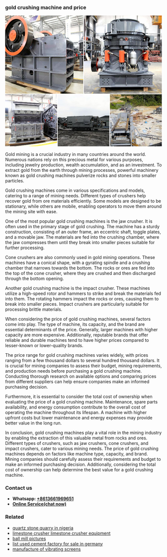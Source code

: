 <h3>gold crushing machine and price</h3><img src='1702953230.jpg' alt=''><p>Gold mining is a crucial industry in many countries around the world. Numerous nations rely on this precious metal for various purposes, including jewelry production, wealth accumulation, and as an investment. To extract gold from the earth through mining processes, powerful machinery known as gold crushing machines pulverize rocks and stones into smaller particles.</p><p>Gold crushing machines come in various specifications and models, catering to a range of mining needs. Different types of crushers help recover gold from ore materials efficiently. Some models are designed to be stationary, while others are mobile, enabling operators to move them around the mining site with ease.</p><p>One of the most popular gold crushing machines is the jaw crusher. It is often used in the primary stage of gold crushing. The machine has a sturdy construction, consisting of an outer frame, an eccentric shaft, toggle plates, and a movable jaw. The materials are fed into the crushing chamber, where the jaw compresses them until they break into smaller pieces suitable for further processing.</p><p>Cone crushers are also commonly used in gold mining operations. These machines have a conical shape, with a gyrating spindle and a crushing chamber that narrows towards the bottom. The rocks or ores are fed into the top of the cone crusher, where they are crushed and then discharged through the bottom opening.</p><p>Another gold crushing machine is the impact crusher. These machines utilize a high-speed rotor and hammers to strike and break the materials fed into them. The rotating hammers impact the rocks or ores, causing them to break into smaller pieces. Impact crushers are particularly suitable for processing brittle materials.</p><p>When considering the price of gold crushing machines, several factors come into play. The type of machine, its capacity, and the brand are essential determinants of the price. Generally, larger machines with higher capacity are more expensive. Additionally, reputable brands that offer reliable and durable machines tend to have higher prices compared to lesser-known or lower-quality brands.</p><p>The price range for gold crushing machines varies widely, with prices ranging from a few thousand dollars to several hundred thousand dollars. It is crucial for mining companies to assess their budget, mining requirements, and production needs before purchasing a gold crushing machine. Conducting thorough research on available options and comparing prices from different suppliers can help ensure companies make an informed purchasing decision.</p><p>Furthermore, it is essential to consider the total cost of ownership when evaluating the price of a gold crushing machine. Maintenance, spare parts availability, and energy consumption contribute to the overall cost of operating the machine throughout its lifespan. A machine with higher upfront costs but lower maintenance and energy expenses may provide better value in the long run.</p><p>In conclusion, gold crushing machines play a vital role in the mining industry by enabling the extraction of this valuable metal from rocks and ores. Different types of crushers, such as jaw crushers, cone crushers, and impact crushers, cater to various mining needs. The price of gold crushing machines depends on factors like machine type, capacity, and brand. Mining companies should carefully assess their requirements and budget to make an informed purchasing decision. Additionally, considering the total cost of ownership can help determine the best value for a gold crushing machine.</p><h3>Contact us</h3><ul><li><strong>Whatsapp:&nbsp;<a href="https://wa.me/8613661969651">+8613661969651</a></strong></li><li><a href="https://swt.shibang-china.com/?git&amp;zhl&amp;gold crushing machine and price"><strong>Online Service(chat now)</strong></a></li></ul><h3>Related</h3><ul><li><a href='quartz stone quarry in nigeria.md'>quartz stone quarry in nigeria</a></li><li><a href='limestone crusher limestone crusher equipment.md'>limestone crusher limestone crusher equipment</a></li><li><a href='ball mill pictures.md'>ball mill pictures</a></li><li><a href='list used cement factory for sale in germany.md'>list used cement factory for sale in germany</a></li><li><a href='manufacture of vibrating screens.md'>manufacture of vibrating screens</a></li></ul>